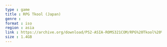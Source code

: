 ```yaml
---
type : game
title : RPG Tkool (Japan)
genre : 
format : iso
region : asia
link : https://archive.org/download/PS2-ASIA-ROMS321COM/RPG%20Tkool%20%28Japan%29.7z
size : 1.4GB
---
```

